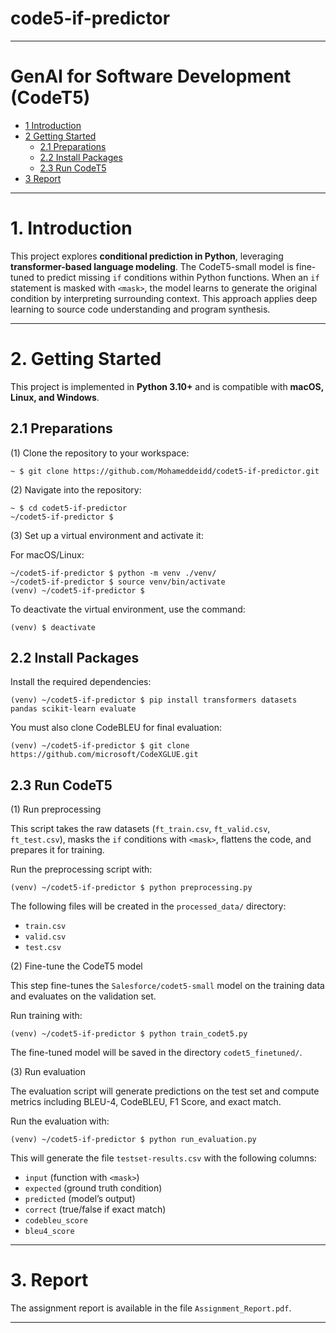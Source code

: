 # code5-if-predictor

---

# GenAI for Software Development (CodeT5)

* [1 Introduction](#1-introduction)  
* [2 Getting Started](#2-getting-started)  
  * [2.1 Preparations](#21-preparations)  
  * [2.2 Install Packages](#22-install-packages)  
  * [2.3 Run CodeT5](#23-run-codet5)  
* [3 Report](#3-report)  

---

# **1. Introduction**  
This project explores **conditional prediction in Python**, leveraging **transformer-based language modeling**. The CodeT5-small model is fine-tuned to predict missing `if` conditions within Python functions. When an `if` statement is masked with `<mask>`, the model learns to generate the original condition by interpreting surrounding context. This approach applies deep learning to source code understanding and program synthesis.

---

# **2. Getting Started**  

This project is implemented in **Python 3.10+** and is compatible with **macOS, Linux, and Windows**.  

## **2.1 Preparations**  

(1) Clone the repository to your workspace:  
```shell
~ $ git clone https://github.com/Mohameddeidd/codet5-if-predictor.git
```

(2) Navigate into the repository:
```shell
~ $ cd codet5-if-predictor
~/codet5-if-predictor $
```

(3) Set up a virtual environment and activate it:

For macOS/Linux:
```shell
~/codet5-if-predictor $ python -m venv ./venv/
~/codet5-if-predictor $ source venv/bin/activate
(venv) ~/codet5-if-predictor $
```

To deactivate the virtual environment, use the command:
```shell
(venv) $ deactivate
```

## **2.2 Install Packages**

Install the required dependencies:
```shell
(venv) ~/codet5-if-predictor $ pip install transformers datasets pandas scikit-learn evaluate
```

You must also clone CodeBLEU for final evaluation:
```shell
(venv) ~/codet5-if-predictor $ git clone https://github.com/microsoft/CodeXGLUE.git
```

## **2.3 Run CodeT5**

(1) Run preprocessing

This script takes the raw datasets (`ft_train.csv`, `ft_valid.csv`, `ft_test.csv`), masks the `if` conditions with `<mask>`, flattens the code, and prepares it for training.

Run the preprocessing script with:
```shell
(venv) ~/codet5-if-predictor $ python preprocessing.py
```

The following files will be created in the `processed_data/` directory:
- `train.csv`
- `valid.csv`
- `test.csv`

(2) Fine-tune the CodeT5 model

This step fine-tunes the `Salesforce/codet5-small` model on the training data and evaluates on the validation set.

Run training with:
```shell
(venv) ~/codet5-if-predictor $ python train_codet5.py
```

The fine-tuned model will be saved in the directory `codet5_finetuned/`.

(3) Run evaluation

The evaluation script will generate predictions on the test set and compute metrics including BLEU-4, CodeBLEU, F1 Score, and exact match.

Run the evaluation with:
```shell
(venv) ~/codet5-if-predictor $ python run_evaluation.py
```

This will generate the file `testset-results.csv` with the following columns:
- `input` (function with `<mask>`)
- `expected` (ground truth condition)
- `predicted` (model’s output)
- `correct` (true/false if exact match)
- `codebleu_score`
- `bleu4_score`

---

# **3. Report**

The assignment report is available in the file `Assignment_Report.pdf`.

---

